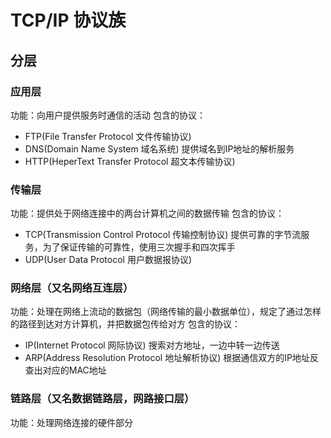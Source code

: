 # TCP/IP 协议族

## 分层

### 应用层
功能：向用户提供服务时通信的活动
包含的协议：
- FTP(File Transfer Protocol 文件传输协议)
- DNS(Domain Name System 域名系统) 提供域名到IP地址的解析服务
- HTTP(HeperText Transfer Protocol 超文本传输协议)

### 传输层 
功能：提供处于网络连接中的两台计算机之间的数据传输
包含的协议：
- TCP(Transmission Control Protocol 传输控制协议) 提供可靠的字节流服务，为了保证传输的可靠性，使用三次握手和四次挥手
- UDP(User Data Protocol 用户数据报协议)

### 网络层（又名网络互连层）
功能：处理在网络上流动的数据包（网络传输的最小数据单位），规定了通过怎样的路径到达对方计算机，并把数据包传给对方
包含的协议：
- IP(Internet Protocol 网际协议)  搜索对方地址，一边中转一边传送
- ARP(Address Resolution Protocol 地址解析协议) 根据通信双方的IP地址反查出对应的MAC地址

### 链路层（又名数据链路层，网路接口层）
功能：处理网络连接的硬件部分